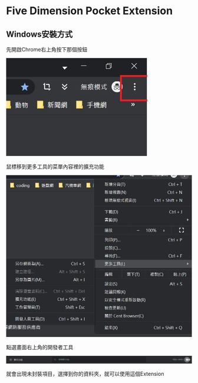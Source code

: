 # Five Dimension Pocket Extension

## Windows安裝方式

先開啟Chrome右上角按下那個按鈕

![教學](/markdownpage/teach.png)

鼠標移到更多工具的菜單內容裡的擴充功能

![教學](/markdownpage/teach3.png)

點選畫面右上角的開發者工具

![教學](/markdownpage/teach2.png)

就會出現未封裝項目，選擇到你的資料夾，就可以使用這個Extension